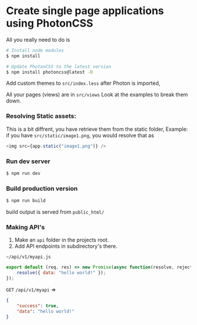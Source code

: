 # Create single page applications using PhotonCSS

All you really need to do is
```bash
# Install node modules
$ npm install

# Update PhotonCSS to the latest version
$ npm install photoncss@latest -D
```

Add custom themes to `src/index.less` after Photon is imported,

All your pages (views) are in `src/views` Look at the examples to break them down.

### Resolving Static assets:
This is a bit diffrent, you have retrieve them from the static folder,
Example: if you have `src/static/image1.png`, you would resolve that as
```javascript
<img src={app.static("image1.png")} />
```

### Run dev server
```bash
$ npm run dev
```

### Build production version
```bash
$ npm run build
```
build output is served from `public_html/`

### Making API's
1. Make an `api` folder in the projects root.
2. Add API endpoints in subdirectory's there.

`~/api/v1/myapi.js`
```js
export default (req, res) => new Promise(async function(resolve, reject) {
	resolve({ data: "hello world!" });
});
```

`GET` `/api/v1/myapi` =>
```json
{
    "success": true,
    "data": "hello world!"
}
```
